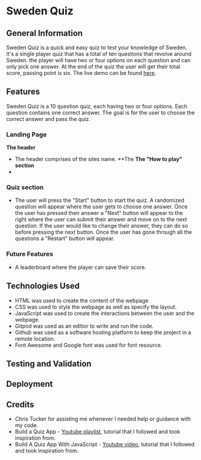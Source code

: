 # Sweden Quiz 

## General Information
Sweden Quiz is a quick and easy quiz to test your knowledge of Sweden. It's a single player quiz that has a total of ten questions that revolve around Sweden. the player will have two or four options on each question and can only pick one answer. At the end of the quiz the user will get their total score, passing point is six. The live demo can be found [here](https://chapter256.github.io/sweden-quiz/).

## Features
Sweden Quiz is a 10 question quiz, each having two or four options. Each question contains one correct answer. The goal is for the user to choose the correct answer and pass the quiz. 

### Landing Page 
**The header**
* The header comprises of the sites name. 
**The 
**The "How to play" section**
*

### Quiz section 
* The user will press the "Start" button to start the quiz. A randomized question will appear where the user gets to choose one answer. Once the user has pressed their answer a "Next" button will appear to the right where the user can submit their answer and move on to the next question. If the user would like to change their answer, they can do so before pressing the next button. Once the user has gone through all the questions a "Restart" button will appear. 

### Future Features 
* A leaderboard where the player can save their score. 

## Technologies Used 
* HTML was used to create the content of the webpage 
* CSS was used to style the webpage as well as specify the layout. 
* JavaScript was used to create the interactions between the user and the webpage. 
* Gitpod was used as an editior to write and run the code. 
* Github was used as a software hosting platform to keep the project in a remote location. 
* Font Awesome and Google font was used for font resource. 

## Testing and Validation

## Deployment 

## Credits
* Chris Tucker for assisting me whenever I needed help or guidance with my code. 
* Build a Quiz App - [Youtube playlist](https://www.youtube.com/watch?v=u98ROZjBWy8&list=PLDlWc9AfQBfZIkdVaOQXi1tizJeNJipEx&index=1&ab_channel=JamesQQuick), tutorial that I followed and took inspiration from. 
* Build A Quiz App With JavaScript - [Youtube video](https://www.youtube.com/watch?v=riDzcEQbX6k&t=236s&ab_channel=WebDevSimplified), tutorial that I followed and took inspiration from. 
